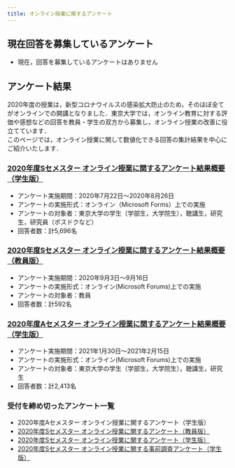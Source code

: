 ```yaml
---
title: オンライン授業に関するアンケート
---
```

## 現在回答を募集しているアンケート  
- 現在，回答を募集しているアンケートはありません
   
## アンケート結果
2020年度の授業は，新型コロナウイルスの感染拡⼤防止のため，そのほぼ全てがオンラインでの開講となりました．東京大学では，オンライン教育に対する評価や感想などの回答を教員・学生の双方から募集し，オンライン授業の改善に役立てています．   
このページでは，オンライン授業に関して数値化できる回答の集計結果を中心にご紹介いたします．     

### [2020年度Sセメスター オンライン授業に関するアンケート結果概要（学生版）](student/)
- アンケート実施期間：2020年7月22日～2020年8月26日  
- アンケートの実施形式：オンライン（Microsoft Forms）上での実施  
- アンケートの対象者：東京⼤学の学⽣（学部⽣，⼤学院⽣），聴講⽣，研究生，研究員（ポスドクなど） 
- 回答者数：計5,696名   

### [2020年度Sセメスター オンライン授業に関するアンケート結果概要（教員版）](faculty/)
- アンケート実施期間：2020年9月3日～9月16日   
- アンケートの実施形式：オンライン(Microsoft Forums)上での実施   
- アンケートの対象者：教員   
- 回答者数：計592名   

### [2020年度Aセメスター オンライン授業に関するアンケート結果概要（学生版）](/student_2020A)
- アンケート実施期間：2021年1月30日～2021年2月15日  
- アンケートの実施形式：オンライン(Microsoft Forums)上での実施   
- アンケートの対象者：東京⼤学の学⽣（学部⽣，⼤学院⽣），聴講⽣，研究生   
- 回答者数：計2,413名   

### 受付を締め切ったアンケート一覧
- 2020年度Aセメスター オンライン授業に関するアンケート（学生版）
- [2020年度Sセメスター オンライン授業に関するアンケート（教員版）](archives/2020summer_f)
- [2020年度Sセメスター オンライン授業に関するアンケート（学生版）](archives/2020summer)
- [2020年度Sセメスター オンライン授業に関する事前調査アンケート（学生版）](archives/2020spring)